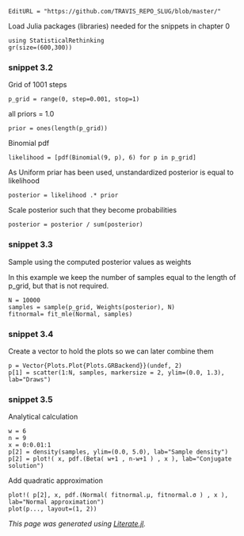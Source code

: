```@meta
EditURL = "https://github.com/TRAVIS_REPO_SLUG/blob/master/"
```

Load Julia packages (libraries) needed  for the snippets in chapter 0

```@example clip_02_05
using StatisticalRethinking
gr(size=(600,300))
```

### snippet 3.2

Grid of 1001 steps

```@example clip_02_05
p_grid = range(0, step=0.001, stop=1)
```

all priors = 1.0

```@example clip_02_05
prior = ones(length(p_grid))
```

Binomial pdf

```@example clip_02_05
likelihood = [pdf(Binomial(9, p), 6) for p in p_grid]
```

As Uniform priar has been used, unstandardized posterior is equal to likelihood

```@example clip_02_05
posterior = likelihood .* prior
```

Scale posterior such that they become probabilities

```@example clip_02_05
posterior = posterior / sum(posterior)
```

### snippet 3.3

Sample using the computed posterior values as weights

In this example we keep the number of samples equal to the length of p_grid,
but that is not required.

```@example clip_02_05
N = 10000
samples = sample(p_grid, Weights(posterior), N)
fitnormal= fit_mle(Normal, samples)
```

### snippet 3.4

Create a vector to hold the plots so we can later combine them

```@example clip_02_05
p = Vector{Plots.Plot{Plots.GRBackend}}(undef, 2)
p[1] = scatter(1:N, samples, markersize = 2, ylim=(0.0, 1.3), lab="Draws")
```

### snippet 3.5

Analytical calculation

```@example clip_02_05
w = 6
n = 9
x = 0:0.01:1
p[2] = density(samples, ylim=(0.0, 5.0), lab="Sample density")
p[2] = plot!( x, pdf.(Beta( w+1 , n-w+1 ) , x ), lab="Conjugate solution")
```

Add quadratic approximation

```@example clip_02_05
plot!( p[2], x, pdf.(Normal( fitnormal.μ, fitnormal.σ ) , x ), lab="Normal approximation")
plot(p..., layout=(1, 2))
```

*This page was generated using [Literate.jl](https://github.com/fredrikekre/Literate.jl).*

